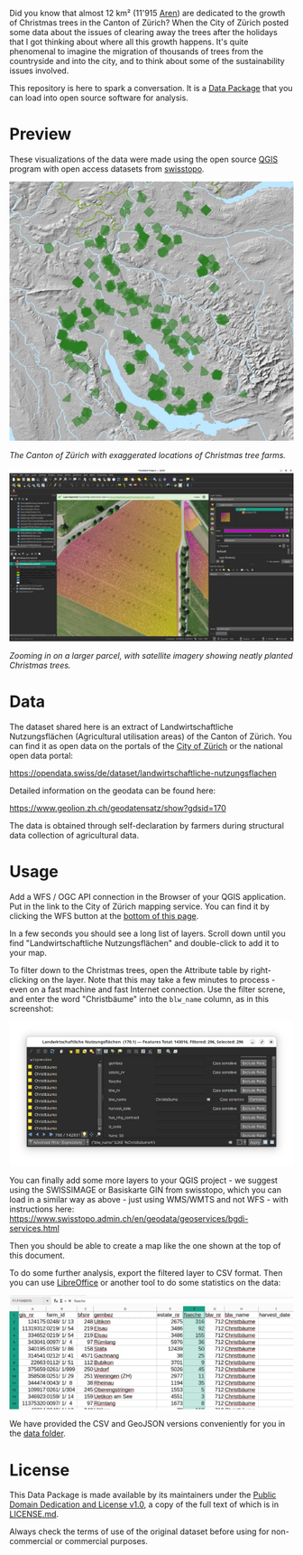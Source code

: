 Did you know that almost 12 km² (11'915 [Aren](https://en.wikipedia.org/wiki/Hectare#Are)) are dedicated to the growth of Christmas trees in the Canton of Zürich? When the City of Zürich posted some data about the issues of clearing away the trees after the holidays that I got thinking about where all this growth happens. It's quite phenomenal to imagine the migration of thousands of trees from the countryside and into the city, and to think about some of the sustainability issues involved.

This repository is here to spark a conversation. It is a [Data Package](https://frictionlessdata.io/data-packages/) that you can load into open source software for analysis.

# Preview

These visualizations of the data were made using the open source [QGIS](https://qgis.org) program with open access datasets from [swisstopo](https://www.swisstopo.admin.ch/en/geodata/).

![](images/qgis-kanton.jpg)

_The Canton of Zürich with exaggerated locations of Christmas tree farms._

![](images/qgis-zoomedin.jpg)

_Zooming in on a larger parcel, with satellite imagery showing neatly planted Christmas trees._

# Data

The dataset shared here is an extract of Landwirtschaftliche Nutzungsflächen (Agricultural utilisation areas) of the Canton of Zürich. You can find it as open data on the portals of the [City of Zürich](https://www.stadt-zuerich.ch/geodaten/download/170) or the national open data portal:

https://opendata.swiss/de/dataset/landwirtschaftliche-nutzungsflachen

Detailed information on the geodata can be found here:

https://www.geolion.zh.ch/geodatensatz/show?gdsid=170

The data is obtained through self-declaration by farmers during structural data collection of agricultural data.

# Usage

Add a WFS / OGC API connection in the Browser of your QGIS application. Put in the link to the City of Zürich mapping service. You can find it by clicking the WFS button at the [bottom of this page](https://www.stadt-zuerich.ch/geodaten/download/170).

In a few seconds you should see a long list of layers. Scroll down until you find "Landwirtschaftliche Nutzungsflächen" and double-click to add it to your map.

To filter down to the Christmas trees, open the Attribute table by right-clicking on the layer. Note that this may take a few minutes to process - even on a fast machine and fast Internet connection. Use the filter screne, and enter the word "Christbäume" into the `blw_name` column, as in this screenshot:

![](images/qgis-filter.png)

You can finally add some more layers to your QGIS project - we suggest using the SWISSIMAGE or Basiskarte GIN from swisstopo, which you can load in a similar way as above - just using WMS/WMTS and not WFS - with instructions here: https://www.swisstopo.admin.ch/en/geodata/geoservices/bgdi-services.html

Then you should be able to create a map like the one shown at the top of this document.

To do some further analysis, export the filtered layer to CSV format. Then you can use [LibreOffice](https://libreoffice.org) or another tool to do some statistics on the data:

![](images/libreoffice-flaeche.png)

We have provided the CSV and GeoJSON versions conveniently for you in the [data folder](data/).

# License

This Data Package is made available by its maintainers under the [Public Domain Dedication and License v1.0](http://www.opendatacommons.org/licenses/pddl/1.0/), a copy of the full text of which is in [LICENSE.md](LICENSE.md).

Always check the terms of use of the original dataset before using for non-commercial or commercial purposes.
